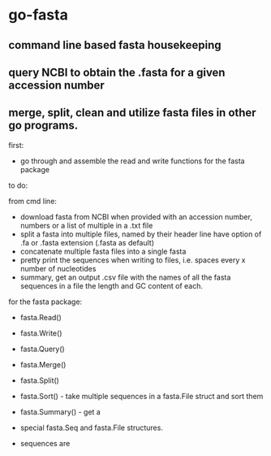 # go-fasta
## command line based fasta housekeeping
## query NCBI to obtain the .fasta for a given accession number
## merge, split, clean and utilize fasta files in other go programs.


first:
- go through and assemble the read and write functions for the fasta package



to do:

from cmd line:
- download fasta from NCBI when provided with an accession number, numbers or a list
	of multiple in a .txt file
- split a fasta into multiple files, named by their header line
	have option of .fa or .fasta extension (.fasta as default)
- concatenate multiple fasta files into a single fasta
- pretty print the sequences when writing to files, i.e. spaces every x number 
	of nucleotides
- summary, get an output .csv file with the names of all the fasta sequences in a file
	the length and GC content of each.

for the fasta package:
- fasta.Read()
- fasta.Write()
- fasta.Query()

- fasta.Merge()
- fasta.Split()
- fasta.Sort() - take multiple sequences in a fasta.File struct and sort them
- fasta.Summary() - get a 

- special fasta.Seq and fasta.File structures.
- sequences are